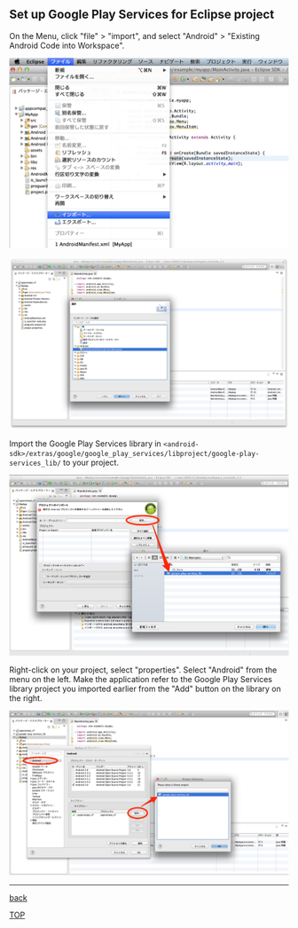 ## Set up Google Play Services for Eclipse project

On the Menu, click "file" > "import", and select "Android" > "Existing Android Code into Workspace".

![googlePlayServices01](./img01.png)


![googlePlayServices01](./img02.png)

Import the Google Play Services library in `<android-sdk>/extras/google/google_play_services/libproject/google-play-services_lib/` to your project.

![googlePlayServices01](./img03.png)

Right-click on your project, select "properties". Select "Android" from the menu on the left. Make the application refer to the Google Play Services library project you imported earlier from the "Add" button on the library on the right.

![googlePlayServices01](./img04.png)

---
[back](../README.md)

[TOP](/lang/en/README.md)
